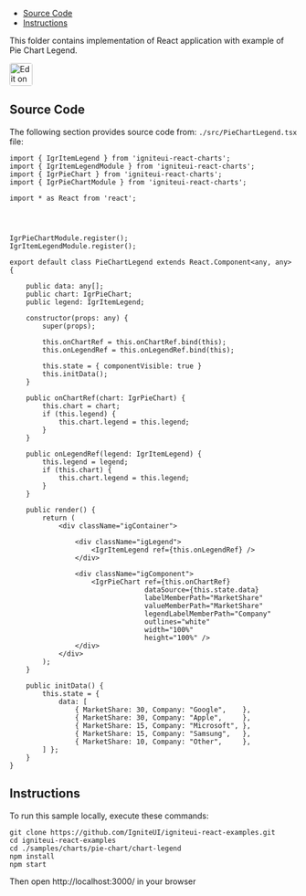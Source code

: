<!-- NOTE: do not change this file because it will be auto re-generated from template file: -->
<!-- https://github.com/IgniteUI/igniteui-react-examples/tree/master/templates/sample/ReadMe.md -->

<!-- ## Table of Contents -->
<!-- - [Sample Preview](#Sample-Preview) -->
- [Source Code](#Source-Code)
- [Instructions](#Instructions)

This folder contains implementation of React application with example of Pie Chart Legend.
<!-- in the Pie Chart component -->
<!-- [Pie Chart](https://infragistics.com/Reactsite/components/pie-chart.html) -->

<html lang="en" xmlns="http://www.w3.org/1999/xhtml">
    <body>
        <a target="_blank" href="https://codesandbox.io/s/github/IgniteUI/igniteui-react-examples/tree/master/samples/charts/pie-chart/chart-legend?fontsize=14&hidenavigation=1&theme=dark&view=preview&file=/src/PieChartLegend.tsx" rel="noopener noreferrer">
            <img height="40px" style="border-radius: 0.25rem" alt="Edit on CodeSandbox" src="https://static.infragistics.com/xplatform/images/sandbox/code.png"/>
        </a>
        <!-- <a target="_blank"
href="https://codesandbox.io/s/github/IgniteUI/igniteui-react-examples/tree/master/samples/maps/geo-map/binding-csv-points?fontsize=14&hidenavigation=1&theme=dark&view=preview">
            <img alt="Edit Sample" src="https://codesandbox.io/static/img/play-codesandbox.svg"/>
        </a> -->
        <!-- <a target="_blank" style="margin-left: 0.5rem"
href="https://codesandbox.io/embed/github/IgniteUI/igniteui-react-examples/tree/master/samples/charts/pie-chart/chart-legend?fontsize=14&hidenavigation=1&theme=dark&view=preview&file=/src/PieChartLegend.tsx">
            <img height="40px" style="border-radius: 5px" alt="View on CodeSandbox" src="https://static.infragistics.com/xplatform/images/sandbox/view.png"/>
        </a> -->
        <!-- <a target="_blank"
href="https://codesandbox.io/embed/github/IgniteUI/igniteui-react-examples/tree/master/samples/maps/geo-map/binding-csv-points?fontsize=14&hidenavigation=1&theme=dark&view=preview">
            <img alt="View on CodeSandbox" src="https://static.infragistics.com/xplatform/images/sandbox/view.png"/>
        </a>
https://codesandbox.io/embed/react-treemap-overview-rtb45
https://codesandbox.io/static/img/play-codesandbox.svg
https://codesandbox.io/embed/react-treemap-overview-rtb45?view=browser -->
    </body>
</html>

<!-- ## Sample Preview -->

<!-- <iframe
  src="https://codesandbox.io/embed/github/IgniteUI/igniteui-react-examples/tree/master/samples/charts/pie-chart/chart-legend?fontsize=14&hidenavigation=1&theme=dark&view=preview&file=/src/PieChartLegend.tsx"
  style="width:100%; height:400px; border:0; border-radius: 4px; overflow:hidden;"
  allow="accelerometer; ambient-light-sensor; camera; encrypted-media; geolocation; gyroscope; hid; microphone; midi; payment; usb; vr"
  sandbox="allow-forms allow-modals allow-popups allow-presentation allow-same-origin allow-scripts"
></iframe> -->

## Source Code

The following section provides source code from:
`./src/PieChartLegend.tsx` file:

```tsx
import { IgrItemLegend } from 'igniteui-react-charts';
import { IgrItemLegendModule } from 'igniteui-react-charts';
import { IgrPieChart } from 'igniteui-react-charts';
import { IgrPieChartModule } from 'igniteui-react-charts';

import * as React from 'react';




IgrPieChartModule.register();
IgrItemLegendModule.register();

export default class PieChartLegend extends React.Component<any, any> {

    public data: any[];
    public chart: IgrPieChart;
    public legend: IgrItemLegend;

    constructor(props: any) {
        super(props);

        this.onChartRef = this.onChartRef.bind(this);
        this.onLegendRef = this.onLegendRef.bind(this);

        this.state = { componentVisible: true }
        this.initData();
    }

    public onChartRef(chart: IgrPieChart) {
        this.chart = chart;
        if (this.legend) {
            this.chart.legend = this.legend;
        }
    }

    public onLegendRef(legend: IgrItemLegend) {
        this.legend = legend;
        if (this.chart) {
            this.chart.legend = this.legend;
        }
    }

    public render() {
        return (
            <div className="igContainer">

                <div className="igLegend">
                    <IgrItemLegend ref={this.onLegendRef} />
                </div>

                <div className="igComponent">
                    <IgrPieChart ref={this.onChartRef}
                                 dataSource={this.state.data}
                                 labelMemberPath="MarketShare"
                                 valueMemberPath="MarketShare"
                                 legendLabelMemberPath="Company"
                                 outlines="white"
                                 width="100%"
                                 height="100%" />
                </div>
            </div>
        );
    }

    public initData() {
        this.state = {
            data: [
                { MarketShare: 30, Company: "Google",    },
                { MarketShare: 30, Company: "Apple",     },
                { MarketShare: 15, Company: "Microsoft", },
                { MarketShare: 15, Company: "Samsung",   },
                { MarketShare: 10, Company: "Other",     },
        ] };
    }
}
```

## Instructions
To run this sample locally, execute these commands:

```
git clone https://github.com/IgniteUI/igniteui-react-examples.git
cd igniteui-react-examples
cd ./samples/charts/pie-chart/chart-legend
npm install
npm start

```

Then open http://localhost:3000/ in your browser

